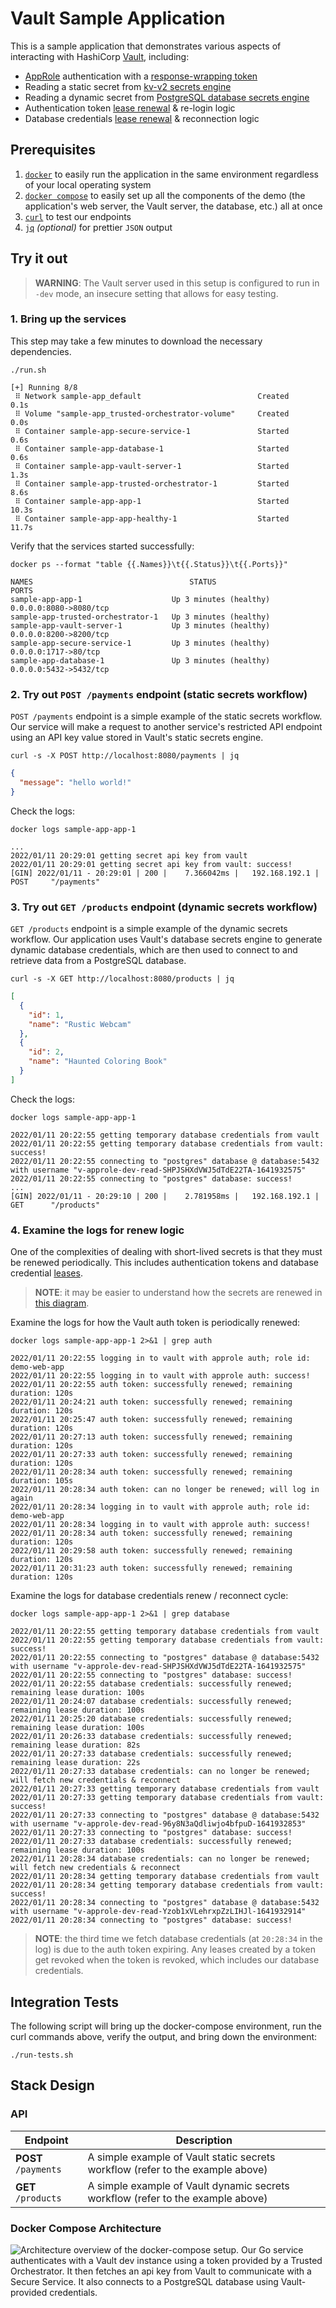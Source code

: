 # Vault Sample Application

This is a sample application that demonstrates various aspects of interacting
with HashiCorp [Vault][vault], including:

- [AppRole][vault-app-role] authentication with a [response-wrapping
  token][vault-token-wrapping]
- Reading a static secret from [kv-v2 secrets engine][vault-kv-v2]
- Reading a dynamic secret from [PostgreSQL database secrets
  engine][vault-postgresql]
- Authentication token [lease renewal][vault-leases] & re-login logic
- Database credentials [lease renewal][vault-leases] & reconnection logic

## Prerequisites

1. [`docker`][docker] to easily run the application in the same environment
   regardless of your local operating system
1. [`docker compose`][docker-compose] to easily set up all the components of the
   demo (the application's web server, the Vault server, the database, etc.) all
   at once
1. [`curl`][curl] to test our endpoints
1. [`jq`][jq] _(optional)_ for prettier `JSON` output

## Try it out

> **WARNING**: The Vault server used in this setup is configured to run in
> `-dev` mode, an insecure setting that allows for easy testing.

### 1. Bring up the services

This step may take a few minutes to download the necessary dependencies.

```shell-session
./run.sh
```

```
[+] Running 8/8
 ⠿ Network sample-app_default                          Created        0.1s
 ⠿ Volume "sample-app_trusted-orchestrator-volume"     Created        0.0s
 ⠿ Container sample-app-secure-service-1               Started        0.6s
 ⠿ Container sample-app-database-1                     Started        0.6s
 ⠿ Container sample-app-vault-server-1                 Started        1.3s
 ⠿ Container sample-app-trusted-orchestrator-1         Started        8.6s
 ⠿ Container sample-app-app-1                          Started       10.3s
 ⠿ Container sample-app-app-healthy-1                  Started       11.7s

```

Verify that the services started successfully:

```shell-session
docker ps --format "table {{.Names}}\t{{.Status}}\t{{.Ports}}"
```

```
NAMES                                   STATUS                        PORTS
sample-app-app-1                    Up 3 minutes (healthy)   0.0.0.0:8080->8080/tcp
sample-app-trusted-orchestrator-1   Up 3 minutes (healthy)
sample-app-vault-server-1           Up 3 minutes (healthy)   0.0.0.0:8200->8200/tcp
sample-app-secure-service-1         Up 3 minutes (healthy)   0.0.0.0:1717->80/tcp
sample-app-database-1               Up 3 minutes (healthy)   0.0.0.0:5432->5432/tcp
```

### 2. Try out `POST /payments` endpoint (static secrets workflow)

`POST /payments` endpoint is a simple example of the static secrets workflow.
Our service will make a request to another service's restricted API endpoint
using an API key value stored in Vault's static secrets engine.

```shell-session
curl -s -X POST http://localhost:8080/payments | jq
```

```json
{
  "message": "hello world!"
}
```

Check the logs:

```shell-session
docker logs sample-app-app-1
```

```log
...
2022/01/11 20:29:01 getting secret api key from vault
2022/01/11 20:29:01 getting secret api key from vault: success!
[GIN] 2022/01/11 - 20:29:01 | 200 |    7.366042ms |   192.168.192.1 | POST     "/payments"
```

### 3. Try out `GET /products` endpoint (dynamic secrets workflow)

`GET /products` endpoint is a simple example of the dynamic secrets workflow.
Our application uses Vault's database secrets engine to generate dynamic
database credentials, which are then used to connect to and retrieve data from a
PostgreSQL database.

```shell-session
curl -s -X GET http://localhost:8080/products | jq
```

```json
[
  {
    "id": 1,
    "name": "Rustic Webcam"
  },
  {
    "id": 2,
    "name": "Haunted Coloring Book"
  }
]
```

Check the logs:

```shell-session
docker logs sample-app-app-1
```

```log
2022/01/11 20:22:55 getting temporary database credentials from vault
2022/01/11 20:22:55 getting temporary database credentials from vault: success!
2022/01/11 20:22:55 connecting to "postgres" database @ database:5432 with username "v-approle-dev-read-SHPJSHXdVWJ5dTdE22TA-1641932575"
2022/01/11 20:22:55 connecting to "postgres" database: success!
...
[GIN] 2022/01/11 - 20:29:10 | 200 |    2.781958ms |   192.168.192.1 | GET      "/products"
```

### 4. Examine the logs for renew logic

One of the complexities of dealing with short-lived secrets is that they must be
renewed periodically. This includes authentication tokens and database
credential [leases][vault-leases].

> **NOTE**: it may be easier to understand how the secrets are renewed in
> [this diagram](./pics/renewal-diagram.svg).

Examine the logs for how the Vault auth token is periodically renewed:

```shell-session
docker logs sample-app-app-1 2>&1 | grep auth
```

```log
2022/01/11 20:22:55 logging in to vault with approle auth; role id: demo-web-app
2022/01/11 20:22:55 logging in to vault with approle auth: success!
2022/01/11 20:22:55 auth token: successfully renewed; remaining duration: 120s
2022/01/11 20:24:21 auth token: successfully renewed; remaining duration: 120s
2022/01/11 20:25:47 auth token: successfully renewed; remaining duration: 120s
2022/01/11 20:27:13 auth token: successfully renewed; remaining duration: 120s
2022/01/11 20:27:33 auth token: successfully renewed; remaining duration: 120s
2022/01/11 20:28:34 auth token: successfully renewed; remaining duration: 105s
2022/01/11 20:28:34 auth token: can no longer be renewed; will log in again
2022/01/11 20:28:34 logging in to vault with approle auth; role id: demo-web-app
2022/01/11 20:28:34 logging in to vault with approle auth: success!
2022/01/11 20:28:34 auth token: successfully renewed; remaining duration: 120s
2022/01/11 20:29:58 auth token: successfully renewed; remaining duration: 120s
2022/01/11 20:31:23 auth token: successfully renewed; remaining duration: 120s
```

Examine the logs for database credentials renew / reconnect cycle:

```shell-session
docker logs sample-app-app-1 2>&1 | grep database
```

```log
2022/01/11 20:22:55 getting temporary database credentials from vault
2022/01/11 20:22:55 getting temporary database credentials from vault: success!
2022/01/11 20:22:55 connecting to "postgres" database @ database:5432 with username "v-approle-dev-read-SHPJSHXdVWJ5dTdE22TA-1641932575"
2022/01/11 20:22:55 connecting to "postgres" database: success!
2022/01/11 20:22:55 database credentials: successfully renewed; remaining lease duration: 100s
2022/01/11 20:24:07 database credentials: successfully renewed; remaining lease duration: 100s
2022/01/11 20:25:20 database credentials: successfully renewed; remaining lease duration: 100s
2022/01/11 20:26:33 database credentials: successfully renewed; remaining lease duration: 82s
2022/01/11 20:27:33 database credentials: successfully renewed; remaining lease duration: 22s
2022/01/11 20:27:33 database credentials: can no longer be renewed; will fetch new credentials & reconnect
2022/01/11 20:27:33 getting temporary database credentials from vault
2022/01/11 20:27:33 getting temporary database credentials from vault: success!
2022/01/11 20:27:33 connecting to "postgres" database @ database:5432 with username "v-approle-dev-read-96y8N3aQdliwjo4bfpuD-1641932853"
2022/01/11 20:27:33 connecting to "postgres" database: success!
2022/01/11 20:27:33 database credentials: successfully renewed; remaining lease duration: 100s
2022/01/11 20:28:34 database credentials: can no longer be renewed; will fetch new credentials & reconnect
2022/01/11 20:28:34 getting temporary database credentials from vault
2022/01/11 20:28:34 getting temporary database credentials from vault: success!
2022/01/11 20:28:34 connecting to "postgres" database @ database:5432 with username "v-approle-dev-read-Yzob1xVLehrxpZzLIHJl-1641932914"
2022/01/11 20:28:34 connecting to "postgres" database: success!
```

> **NOTE**: the third time we fetch database credentials (at `20:28:34` in the
> log) is due to the auth token expiring. Any leases created by a token get
> revoked when the token is revoked, which includes our database credentials.

## Integration Tests

The following script will bring up the docker-compose environment, run the curl
commands above, verify the output, and bring down the environment:

```shell-session
./run-tests.sh
```

## Stack Design

### API

| Endpoint             | Description                                                                     |
| -------------------- | ------------------------------------------------------------------------------- |
| **POST** `/payments` | A simple example of Vault static secrets workflow (refer to the example above)  |
| **GET** `/products`  | A simple example of Vault dynamic secrets workflow (refer to the example above) |

### Docker Compose Architecture

![Architecture overview of the docker-compose setup. Our Go service authenticates with a Vault dev instance using a token provided by a Trusted Orchestrator. It then fetches an api key from Vault to communicate with a Secure Service. It also connects to a PostgreSQL database using Vault-provided credentials.](./pics/architecture-overview.svg)

[vault]:                 https://www.vaultproject.io/
[vault-leases]:          https://www.vaultproject.io/docs/concepts/lease
[vault-app-role]:        https://www.vaultproject.io/docs/auth/approle
[vault-token-wrapping]:  https://www.vaultproject.io/docs/concepts/response-wrapping
[vault-kv-v2]:           https://www.vaultproject.io/docs/secrets/kv/kv-v2
[vault-postgresql]:      https://www.vaultproject.io/docs/secrets/databases/postgresql
[docker]:                https://docs.docker.com/get-docker/
[docker-compose]:        https://docs.docker.com/compose/install/
[curl]:                  https://curl.se/
[jq]:                    https://stedolan.github.io/jq/
